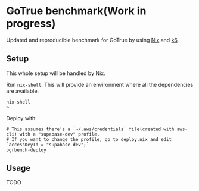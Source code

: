 # GoTrue benchmark(Work in progress)

Updated and reproducible benchmark for GoTrue by using [Nix](https://nixos.org/) and [k6](https://k6.io).

## Setup

This whole setup will be handled by Nix.

Run `nix-shell`. This will provide an environment where all the dependencies are available.

```
nix-shell
>
```

Deploy with:

```
# This assumes there's a `~/.aws/credentials` file(created with aws-cli) with a "supabase-dev" profile.
# If you want to change the profile, go to deploy.nix and edit `accessKeyId = "supabase-dev";`
pgrbench-deploy

```

## Usage
TODO 
    
